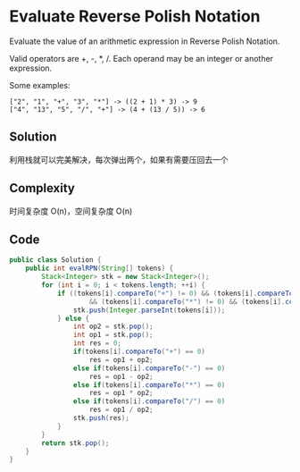 # Evaluate Reverse Polish Notation

Evaluate the value of an arithmetic expression in Reverse Polish Notation.

Valid operators are +, -, *, /. Each operand may be an integer or another expression.

Some examples:

    ["2", "1", "+", "3", "*"] -> ((2 + 1) * 3) -> 9
    ["4", "13", "5", "/", "+"] -> (4 + (13 / 5)) -> 6

## Solution

利用栈就可以完美解决，每次弹出两个，如果有需要压回去一个

## Complexity

时间复杂度 O(n)，空间复杂度 O(n)

## Code 

```java
public class Solution {
    public int evalRPN(String[] tokens) {
        Stack<Integer> stk = new Stack<Integer>();
        for (int i = 0; i < tokens.length; ++i) {
            if ((tokens[i].compareTo("+") != 0) && (tokens[i].compareTo("-") != 0) 
                    && (tokens[i].compareTo("*") != 0) && (tokens[i].compareTo("/") != 0)) {
                stk.push(Integer.parseInt(tokens[i]));
            } else {
                int op2 = stk.pop();
                int op1 = stk.pop();
                int res = 0;
                if(tokens[i].compareTo("+") == 0)
                    res = op1 + op2;
                else if(tokens[i].compareTo("-") == 0)
                    res = op1 - op2;
                else if(tokens[i].compareTo("*") == 0)
                    res = op1 * op2;
                else if(tokens[i].compareTo("/") == 0)
                    res = op1 / op2;
                stk.push(res);
            }
        }
        return stk.pop();
    }
}
```

